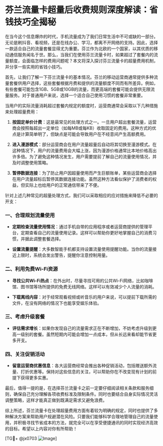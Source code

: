 # 芬兰流量卡超量后收费规则深度解读：省钱技巧全揭秘

在当今这个信息爆炸的时代，手机流量成为了我们日常生活中不可或缺的一部分。无论是刷抖音、看视频，还是在线办公、学习，都离不开网络的支持。因此，选择一款适合自己的流量套餐显得尤为重要。芬兰作为北欧的一个国家，以其优质的移动通信服务闻名于世。那么，当我们在使用芬兰流量卡时，如果超过了套餐内的流量额度，会面临怎样的费用问题呢？本文将深入探讨芬兰流量卡的超量费用机制，并分享一些实用的省钱小技巧。

首先，让我们了解一下芬兰流量卡的基本情况。芬兰的移动运营商通常提供多种流量套餐供用户选择，这些套餐根据月费和提供的流量额度不同而有所差异。例如，有些套餐可能包含1GB、5GB或10GB的流量，而更高端的套餐可能会提供无限流量服务。对于普通用户来说，选择一个适合自己使用习惯的套餐非常重要。

当用户的实际流量消耗超过套餐内规定的额度时，运营商通常会采取以下几种措施来处理超量费用：

1. **按固定单价计费**：这是最常见的处理方式之一。一旦用户超出套餐流量，运营商会按照每超出一定单位（如每MB或每KB）收取固定的费用。这种方式的优点是计算简单明了，但缺点是可能会导致用户在不经意间产生高额费用。

2. **进入漫游模式**：部分运营商会在用户流量超量后自动将其切换至漫游模式。在这种情况下，用户的流量费用会大幅上涨，因为漫游价格通常比本地价格高出许多倍。为了避免这种情况发生，用户需要提前了解自己的流量使用情况，并及时调整使用策略。

3. **暂停数据连接**：为了防止用户因超量使用而产生巨额账单，某些运营商会选择在用户流量超标后暂停其数据连接功能。虽然这种方法看似保护了消费者的权益，但实际上也给用户的正常通信带来了不便。

针对上述几种常见的超量处理方式，我们可以采取相应的应对措施来降低不必要的开支：

### 一、合理规划流量使用

- **定期检查流量使用情况**：通过手机自带的应用程序或者运营商提供的管理平台，定期查看自己的流量使用记录。这样可以帮助你更好地掌握自己的消费习惯，并据此调整套餐选择。
  
- **设置流量提醒**：大多数智能手机都支持设置流量使用提醒功能。当你的流量接近上限时，系统会发出警告，提醒你注意控制用量。

### 二、利用免费Wi-Fi资源

- **寻找公共Wi-Fi热点**：在外出时，尽量寻找可用的公共Wi-Fi网络，比如咖啡馆、图书馆等场所提供的免费无线网络。这样可以有效减少个人流量的消耗。

- **下载离线内容**：对于经常观看视频或听音乐的用户来说，可以提前下载所需的文件，在没有网络的情况下也能享受娱乐体验。

### 三、考虑升级套餐

- **评估需求增长**：如果你发现自己的流量需求正在不断增加，不妨考虑升级到更高一级别的套餐。虽然短期内可能会增加一点成本，但从长远来看却能节省更多开支。

### 四、关注促销活动

- **留意运营商优惠信息**：各大运营商经常会推出各种促销活动，包括赠送额外流量、打折优惠等。保持对这些信息的关注，可以帮助你在不改变现有计划的前提下获得更多实惠。

最后，值得一提的是，在选择芬兰流量卡之前一定要仔细阅读相关条款和服务细则，确保自己充分理解各项收费标准及限制条件。同时也要结合自身实际情况灵活调整策略，这样才能真正做到既满足需求又避免浪费。

综上所述，芬兰流量卡在处理超量费用方面有着较为明确的规定，同时也提供了多种解决方案来帮助用户规避潜在风险。只要我们能够科学合理地管理自己的流量使用，并积极寻找节省成本的方法，就完全可以在享受便捷通讯的同时实现经济高效的目标。希望以上内容对你有所帮助！

[TG💪+ @jx0703 ![Image](https://github.com/user-attachments/assets/dbca1d08-cadb-493c-b0ec-ad6f7a83f270)]